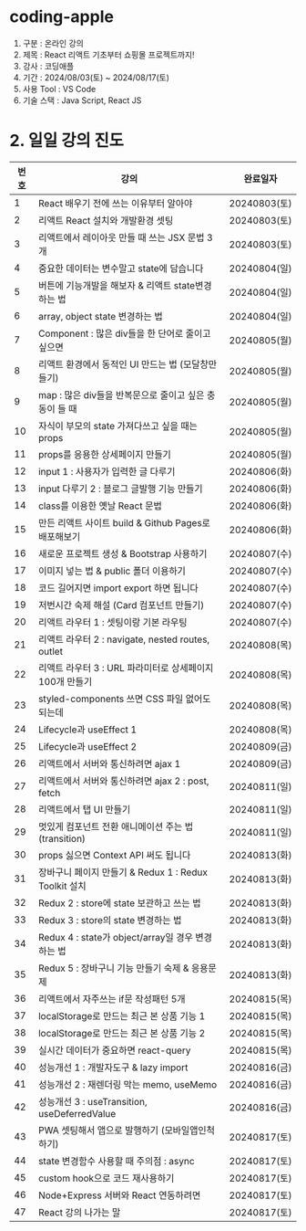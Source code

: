 # coding-apple

1. 구분 : 온라인 강의
2. 제목 : React 리액트 기초부터 쇼핑몰 프로젝트까지!
3. 강사 : 코딩애플
4. 기간 : 2024/08/03(토) ~ 2024/08/17(토)
5. 사용 Tool : VS Code
6. 기술 스택 : Java Script, React JS

# 2. 일일 강의 진도

| 번호 | 강의                                                     | 완료일자     |
| ---- | -------------------------------------------------------- | ------------ |
| 1    | React 배우기 전에 쓰는 이유부터 알아야                   | 20240803(토) |
| 2    | 리액트 React 설치와 개발환경 셋팅                        | 20240803(토) |
| 3    | 리액트에서 레이아웃 만들 때 쓰는 JSX 문법 3개            | 20240803(토) |
| 4    | 중요한 데이터는 변수말고 state에 담습니다                | 20240804(일) |
| 5    | 버튼에 기능개발을 해보자 & 리액트 state변경하는 법       | 20240804(일) |
| 6    | array, object state 변경하는 법                          | 20240804(일) |
| 7    | Component : 많은 div들을 한 단어로 줄이고 싶으면         | 20240805(월) |
| 8    | 리액트 환경에서 동적인 UI 만드는 법 (모달창만들기)       | 20240805(월) |
| 9    | map : 많은 div들을 반복문으로 줄이고 싶은 충동이 들 때   | 20240805(월) |
| 10   | 자식이 부모의 state 가져다쓰고 싶을 때는 props           | 20240805(월) |
| 11   | props를 응용한 상세페이지 만들기                         | 20240805(월) |
| 12   | input 1 : 사용자가 입력한 글 다루기                      | 20240806(화) |
| 13   | input 다루기 2 : 블로그 글발행 기능 만들기               | 20240806(화) |
| 14   | class를 이용한 옛날 React 문법                           | 20240806(화) |
| 15   | 만든 리액트 사이트 build & Github Pages로 배포해보기     | 20240806(화) |
| 16   | 새로운 프로젝트 생성 & Bootstrap 사용하기                | 20240807(수) |
| 17   | 이미지 넣는 법 & public 폴더 이용하기                    | 20240807(수) |
| 18   | 코드 길어지면 import export 하면 됩니다                  | 20240807(수) |
| 19   | 저번시간 숙제 해설 (Card 컴포넌트 만들기)                | 20240807(수) |
| 20   | 리액트 라우터 1 : 셋팅이랑 기본 라우팅                   | 20240807(수) |
| 21   | 리액트 라우터 2 : navigate, nested routes, outlet        | 20240808(목) |
| 22   | 리액트 라우터 3 : URL 파라미터로 상세페이지 100개 만들기 | 20240808(목) |
| 23   | styled-components 쓰면 CSS 파일 없어도 되는데            | 20240808(목) |
| 24   | Lifecycle과 useEffect 1                                  | 20240808(목) |
| 25   | Lifecycle과 useEffect 2                                  | 20240809(금) |
| 26   | 리액트에서 서버와 통신하려면 ajax 1                      | 20240809(금) |
| 27   | 리액트에서 서버와 통신하려면 ajax 2 : post, fetch        | 20240811(일) |
| 28   | 리액트에서 탭 UI 만들기                                  | 20240811(일) |
| 29   | 멋있게 컴포넌트 전환 애니메이션 주는 법 (transition)     | 20240811(일) |
| 30   | props 싫으면 Context API 써도 됩니다                     | 20240813(화) |
| 31   | 장바구니 페이지 만들기 & Redux 1 : Redux Toolkit 설치    | 20240813(화) |
| 32   | Redux 2 : store에 state 보관하고 쓰는 법                 | 20240813(화) |
| 33   | Redux 3 : store의 state 변경하는 법                      | 20240813(화) |
| 34   | Redux 4 : state가 object/array일 경우 변경하는 법        | 20240813(화) |
| 35   | Redux 5 : 장바구니 기능 만들기 숙제 & 응용문제           | 20240813(화) |
| 36   | 리액트에서 자주쓰는 if문 작성패턴 5개                    | 20240815(목) |
| 37   | localStorage로 만드는 최근 본 상품 기능 1                | 20240815(목) |
| 38   | localStorage로 만드는 최근 본 상품 기능 2                | 20240815(목) |
| 39   | 실시간 데이터가 중요하면 react-query                     | 20240815(목) |
| 40   | 성능개선 1 : 개발자도구 & lazy import                    | 20240816(금) |
| 41   | 성능개선 2 : 재렌더링 막는 memo, useMemo                 | 20240816(금) |
| 42   | 성능개선 3 : useTransition, useDeferredValue             | 20240816(금) |
| 43   | PWA 셋팅해서 앱으로 발행하기 (모바일앱인척하기)          | 20240817(토) |
| 44   | state 변경함수 사용할 때 주의점 : async                  | 20240817(토) |
| 45   | custom hook으로 코드 재사용하기                          | 20240817(토) |
| 46   | Node+Express 서버와 React 연동하려면                     | 20240817(토) |
| 47   | React 강의 나가는 말                                     | 20240817(토) |
